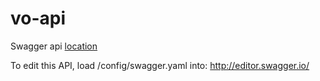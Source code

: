 # vo-api

Swagger api [location](./config/swagger.json)

To edit this API, load /config/swagger.yaml into: http://editor.swagger.io/